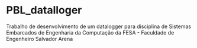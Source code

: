 # PBL_datalloger
Trabalho de desenvolvimento de um datalogger para disciplina de Sistemas Embarcados de Engenharia da Computação da FESA - Faculdade de Engenheiro Salvador Arena
